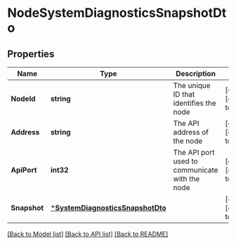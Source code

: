 # NodeSystemDiagnosticsSnapshotDto

## Properties
Name | Type | Description | Notes
------------ | ------------- | ------------- | -------------
**NodeId** | **string** | The unique ID that identifies the node | [optional] [default to null]
**Address** | **string** | The API address of the node | [optional] [default to null]
**ApiPort** | **int32** | The API port used to communicate with the node | [optional] [default to null]
**Snapshot** | [***SystemDiagnosticsSnapshotDto**](SystemDiagnosticsSnapshotDTO.md) |  | [optional] [default to null]

[[Back to Model list]](../README.md#documentation-for-models) [[Back to API list]](../README.md#documentation-for-api-endpoints) [[Back to README]](../README.md)


